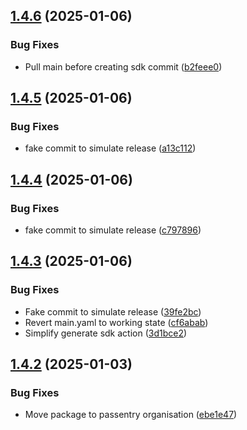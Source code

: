 ## [1.4.6](https://github.com/PassEntry/POW-Cards-API/compare/v1.4.5...v1.4.6) (2025-01-06)


### Bug Fixes

* Pull main before creating sdk commit ([b2feee0](https://github.com/PassEntry/POW-Cards-API/commit/b2feee03d59f6f963818c93d7f6f080a205f5cc3))

## [1.4.5](https://github.com/PassEntry/POW-Cards-API/compare/v1.4.4...v1.4.5) (2025-01-06)


### Bug Fixes

* fake commit to simulate release ([a13c112](https://github.com/PassEntry/POW-Cards-API/commit/a13c11281c2280a8f602070686d6f4babb998859))

## [1.4.4](https://github.com/PassEntry/POW-Cards-API/compare/v1.4.3...v1.4.4) (2025-01-06)


### Bug Fixes

* fake commit to simulate release ([c797896](https://github.com/PassEntry/POW-Cards-API/commit/c79789672b12a019e8cbd4581523757f5574c06e))

## [1.4.3](https://github.com/PassEntry/POW-Cards-API/compare/v1.4.2...v1.4.3) (2025-01-06)


### Bug Fixes

* Fake commit to simulate release ([39fe2bc](https://github.com/PassEntry/POW-Cards-API/commit/39fe2bc8fcdfa631616bf2cb33189f00db3cf130))
* Revert main.yaml to working state ([cf6abab](https://github.com/PassEntry/POW-Cards-API/commit/cf6abab6562557938fa40385bf3782b03bca55e8))
* Simplify generate sdk action ([3d1bce2](https://github.com/PassEntry/POW-Cards-API/commit/3d1bce2a4aae1ef9321fd51287fffa3438b6c5b4))

## [1.4.2](https://github.com/PassEntry/POW-Cards-API/compare/v1.4.1...v1.4.2) (2025-01-03)


### Bug Fixes

* Move package to passentry organisation ([ebe1e47](https://github.com/PassEntry/POW-Cards-API/commit/ebe1e47e79d046d7f502faddcec582fcf38fa842))

